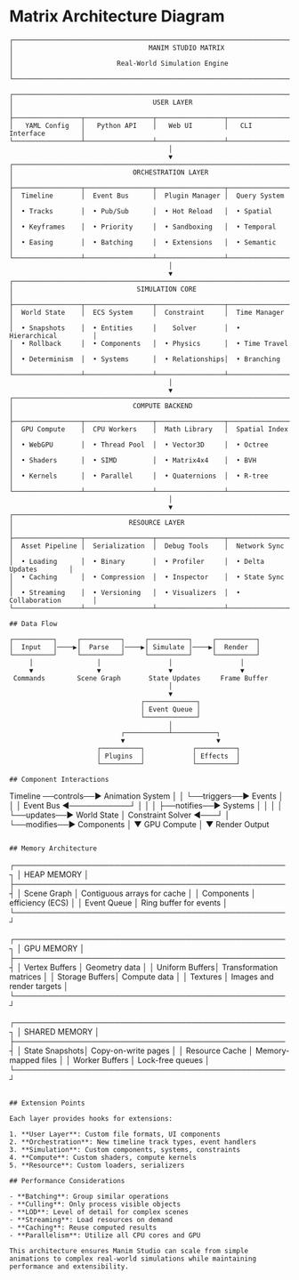 # Matrix Architecture Diagram

```
┌─────────────────────────────────────────────────────────────────────────────────┐
│                                  MANIM STUDIO MATRIX                             │
│                          Real-World Simulation Engine                            │
└─────────────────────────────────────────────────────────────────────────────────┘

┌─────────────────────────────────────────────────────────────────────────────────┐
│                                   USER LAYER                                     │
├─────────────────┬─────────────────┬─────────────────┬─────────────────────────┤
│   YAML Config   │   Python API    │   Web UI        │   CLI Interface         │
└─────────────────┴─────────────────┴─────────────────┴─────────────────────────┘
                                        │
                                        ▼
┌─────────────────────────────────────────────────────────────────────────────────┐
│                              ORCHESTRATION LAYER                                 │
├─────────────────┬─────────────────┬─────────────────┬─────────────────────────┤
│  Timeline       │  Event Bus      │  Plugin Manager │  Query System           │
│  • Tracks       │  • Pub/Sub      │  • Hot Reload   │  • Spatial              │
│  • Keyframes    │  • Priority     │  • Sandboxing   │  • Temporal             │
│  • Easing       │  • Batching     │  • Extensions   │  • Semantic             │
└─────────────────┴─────────────────┴─────────────────┴─────────────────────────┘
                                        │
                                        ▼
┌─────────────────────────────────────────────────────────────────────────────────┐
│                               SIMULATION CORE                                    │
├─────────────────┬─────────────────┬─────────────────┬─────────────────────────┤
│  World State    │  ECS System     │  Constraint     │  Time Manager           │
│  • Snapshots    │  • Entities     │    Solver       │  • Hierarchical         │
│  • Rollback     │  • Components   │  • Physics      │  • Time Travel          │
│  • Determinism  │  • Systems      │  • Relationships│  • Branching            │
└─────────────────┴─────────────────┴─────────────────┴─────────────────────────┘
                                        │
                                        ▼
┌─────────────────────────────────────────────────────────────────────────────────┐
│                              COMPUTE BACKEND                                     │
├─────────────────┬─────────────────┬─────────────────┬─────────────────────────┤
│  GPU Compute    │  CPU Workers    │  Math Library   │  Spatial Index          │
│  • WebGPU       │  • Thread Pool  │  • Vector3D     │  • Octree               │
│  • Shaders      │  • SIMD         │  • Matrix4x4    │  • BVH                  │
│  • Kernels      │  • Parallel     │  • Quaternions  │  • R-tree               │
└─────────────────┴─────────────────┴─────────────────┴─────────────────────────┘
                                        │
                                        ▼
┌─────────────────────────────────────────────────────────────────────────────────┐
│                             RESOURCE LAYER                                       │
├─────────────────┬─────────────────┬─────────────────┬─────────────────────────┤
│  Asset Pipeline │  Serialization  │  Debug Tools    │  Network Sync           │
│  • Loading      │  • Binary       │  • Profiler     │  • Delta Updates        │
│  • Caching      │  • Compression  │  • Inspector    │  • State Sync           │
│  • Streaming    │  • Versioning   │  • Visualizers  │  • Collaboration        │
└─────────────────┴─────────────────┴─────────────────┴─────────────────────────┘

## Data Flow

┌──────────┐     ┌──────────┐     ┌──────────┐     ┌──────────┐
│  Input   │────▶│  Parse   │────▶│ Simulate │────▶│  Render  │
└──────────┘     └──────────┘     └──────────┘     └──────────┘
     │                │                 │                 │
     ▼                ▼                 ▼                 ▼
 Commands        Scene Graph       State Updates     Frame Buffer
                                        │
                                        ▼
                                 ┌─────────────┐
                                 │ Event Queue │
                                 └─────────────┘
                                        │
                            ┌───────────┴───────────┐
                            ▼                       ▼
                      ┌──────────┐            ┌──────────┐
                      │ Plugins  │            │ Effects  │
                      └──────────┘            └──────────┘

## Component Interactions

```
Timeline ──controls──▶ Animation System
    │                       │
    └──triggers──▶ Events   │
                      │     │
Event Bus ◀───────────┘     │
    │                       │
    ├──notifies──▶ Systems  │
    │                  │    │
    └──updates──▶ World State
                      │
Constraint Solver ◀───┘
    │
    └──modifies──▶ Components
                      │
                      ▼
                 GPU Compute
                      │
                      ▼
                 Render Output
```

## Memory Architecture

```
┌─────────────────────────────────────────────────┐
│                  HEAP MEMORY                     │
├─────────────────────────────────────────────────┤
│  Scene Graph    │ Contiguous arrays for cache   │
│  Components     │ efficiency (ECS)              │
│  Event Queue    │ Ring buffer for events        │
└─────────────────────────────────────────────────┘

┌─────────────────────────────────────────────────┐
│                  GPU MEMORY                      │
├─────────────────────────────────────────────────┤
│  Vertex Buffers │ Geometry data                 │
│  Uniform Buffers│ Transformation matrices       │
│  Storage Buffers│ Compute data                  │
│  Textures       │ Images and render targets     │
└─────────────────────────────────────────────────┘

┌─────────────────────────────────────────────────┐
│                SHARED MEMORY                     │
├─────────────────────────────────────────────────┤
│  State Snapshots│ Copy-on-write pages           │
│  Resource Cache │ Memory-mapped files            │
│  Worker Buffers │ Lock-free queues              │
└─────────────────────────────────────────────────┘
```

## Extension Points

Each layer provides hooks for extensions:

1. **User Layer**: Custom file formats, UI components
2. **Orchestration**: New timeline track types, event handlers
3. **Simulation**: Custom components, systems, constraints
4. **Compute**: Custom shaders, compute kernels
5. **Resource**: Custom loaders, serializers

## Performance Considerations

- **Batching**: Group similar operations
- **Culling**: Only process visible objects
- **LOD**: Level of detail for complex scenes
- **Streaming**: Load resources on demand
- **Caching**: Reuse computed results
- **Parallelism**: Utilize all CPU cores and GPU

This architecture ensures Manim Studio can scale from simple animations to complex real-world simulations while maintaining performance and extensibility.